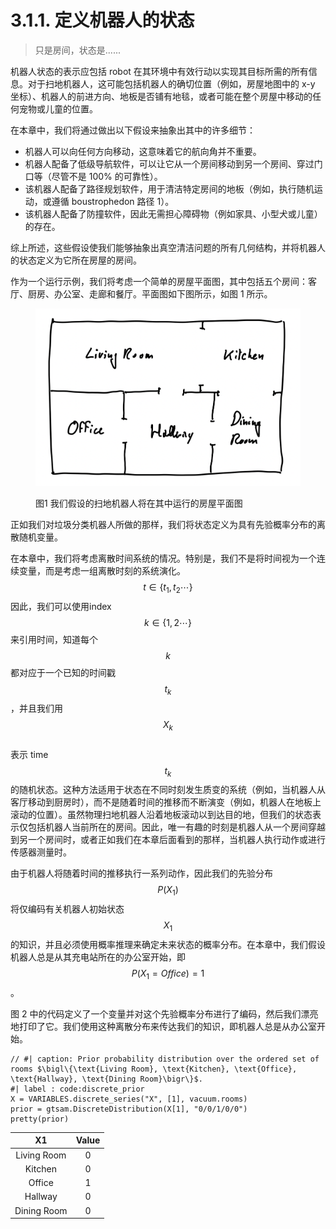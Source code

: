 # 3.1.1. 定义机器人的状态

> 只是房间，状态是......

机器人状态的表示应包括 robot 在其环境中有效行动以实现其目标所需的所有信息。对于扫地机器人，这可能包括机器人的确切位置（例如，房屋地图中的 x-y 坐标）、机器人的前进方向、地板是否铺有地毯，或者可能在整个房屋中移动的任何宠物或儿童的位置。

在本章中，我们将通过做出以下假设来抽象出其中的许多细节：

* 机器人可以向任何方向移动，这意味着它的航向角并不重要。
* 机器人配备了低级导航软件，可以让它从一个房间移动到另一个房间、穿过门口等（尽管不是 100% 的可靠性）。
* 该机器人配备了路径规划软件，用于清洁特定房间的地板（例如，执行随机运动，或遵循 boustrophedon 路径 1）。
* 该机器人配备了防撞软件，因此无需担心障碍物（例如家具、小型犬或儿童）的存在。

综上所述，这些假设使我们能够抽象出真空清洁问题的所有几何结构，并将机器人的状态定义为它所在房屋的房间。

作为一个运行示例，我们将考虑一个简单的房屋平面图，其中包括五个房间：客厅、厨房、办公室、走廊和餐厅。平面图如下图所示，如图 1 所示。

<figure><img src="../../.gitbook/assets/image.png" alt=""><figcaption><p>图1 我们假设的扫地机器人将在其中运行的房屋平面图</p></figcaption></figure>

正如我们对垃圾分类机器人所做的那样，我们将状态定义为具有先验概率分布的离散随机变量。

在本章中，我们将考虑离散时间系统的情况。特别是，我们不是将时间视为一个连续变量，而是考虑一组离散时刻的系统演化。$$t \in \{t_1,t_2 \cdots \}$$
&#x20;因此，我们可以使用index$$k \in \{1,2 \cdots \}$$
来引用时间，知道每个$$k$$
都对应于一个已知的时间戳$$t_k$$
，并且我们用$$X_k$$
\
表示 time$$t_k$$
的随机状态。这种方法适用于状态在不同时刻发生质变的系统（例如，当机器人从客厅移动到厨房时），而不是随着时间的推移而不断演变（例如，机器人在地板上滚动的位置）。虽然物理扫地机器人沿着地板滚动以到达目的地，但我们的状态表示仅包括机器人当前所在的房间。因此，唯一有趣的时刻是机器人从一个房间穿越到另一个房间时，或者正如我们在本章后面看到的那样，当机器人执行动作或进行传感器测量时。

由于机器人将随着时间的推移执行一系列动作，因此我们的先验分布$$P(X_1)$$
将仅编码有关机器人初始状态$$X_1$$
的知识，并且必须使用概率推理来确定未来状态的概率分布。在本章中，我们假设机器人总是从其充电站所在的办公室开始，即$$P(X_1=Office)=1$$。

图 2 中的代码定义了一个变量并对这个先验概率分布进行了编码，然后我们漂亮地打印了它。我们使用这种离散分布来传达我们的知识，即机器人总是从办公室开始。

```
// #| caption: Prior probability distribution over the ordered set of rooms $\bigl\{\text{Living Room}, \text{Kitchen}, \text{Office}, \text{Hallway}, \text{Dining Room}\bigr\}$.
#| label : code:discrete_prior
X = VARIABLES.discrete_series("X", [1], vacuum.rooms)
prior = gtsam.DiscreteDistribution(X[1], "0/0/1/0/0")
pretty(prior)
```

|      X1     | Value |
| :---------: | :---: |
| Living Room |   0   |
|   Kitchen   |   0   |
|    Office   |   1   |
|   Hallway   |   0   |
| Dining Room |   0   |
